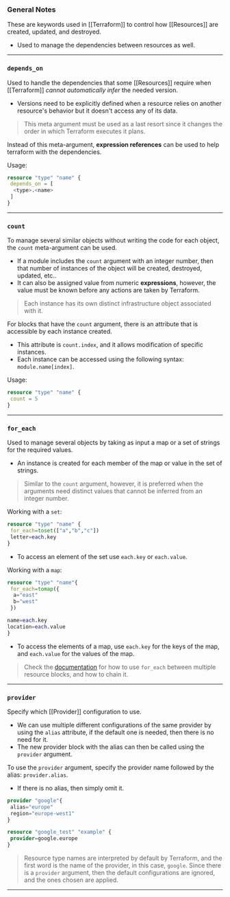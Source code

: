 ### General Notes

These are keywords used in [[Terraform]] to control how [[Resources]] are created, updated, and destroyed.
- Used to manage the dependencies between resources as well.

---
### `depends_on`

Used to handle the dependencies that some [[Resources]] require when [[Terraform]] *cannot automatically infer* the needed version.
- Versions need to be explicitly defined when a resource relies on another resource's behavior but it doesn't access any of its data.

> This meta argument must be used as a last resort since it changes the order in which Terraform executes it plans.

Instead of this meta-argument, **expression references** can be used to help terraform with the dependencies.

Usage:
```TerraForm
resource "type" "name" {
 depends_on = [
  <type>.<name>
 ]
}
```

---
### `count`

To manage several similar objects without writing the code for each object, the `count` meta-argument can be used.
- If a module includes the `count` argument with an integer number, then that number of instances of the object will be created, destroyed, updated, etc..
- It can also be assigned value from numeric **expressions**, however, the value must be known before any actions are taken by Terraform.

> Each instance has its own distinct infrastructure object associated with it.

For blocks that have the `count` argument, there is an attribute that is accessible by each instance created.
- This attribute is `count.index`, and it allows modification of specific instances.
- Each instance can be accessed using the following syntax: `module.name[index]`.

Usage:
```TerraForm
resource "type" "name" {
 count = 5
}
```

---
### `for_each`

Used to manage several objects by taking as input a map or a set of strings for the required values.
- An instance is created for each member of the map or value in the set of strings.

> Similar to the `count` argument, however, it is preferred when the arguments need distinct values that cannot be inferred from an integer number.

Working with a `set`:
```TerraForm
resource "type" "name" {
 for_each=toset(["a","b","c"])
 letter=each.key
}
```
- To access an element of the set use `each.key` or `each.value`.

Working with a `map`:
```TerraForm
resource "type" "name"{
 for_each=tomap({
  a="east"
  b="west"
 })

name=each.key
location=each.value
}
```
- To access the elements of a map, use `each.key` for the keys of the map, and `each.value` for the values of the map.

> Check the [documentation](https://developer.hashicorp.com/terraform/language/meta-arguments/for_each) for how to use `for_each` between multiple resource blocks, and how to chain it.

---
### `provider`

Specify which [[Provider]] configuration to use.
- We can use multiple different configurations of the same provider by using the `alias` attribute, if the default one is needed, then there is no need for it.
- The new provider block with the alias can then be called using the `provider` argument.

To use the `provider` argument, specify the provider name followed by the alias: `provider.alias`.
- If there is no alias, then simply omit it.

```Terraform
provider "google"{
 alias="europe"
 region="europe-west1"
}

resource "google_test" "example" {
 provider=google.europe
}
```

> Resource type names are interpreted by default by Terraform, and the first word is the name of the provider, in this case, `google`. Since there is a `provider` argument, then the default configurations are ignored, and the ones chosen are applied.

---
